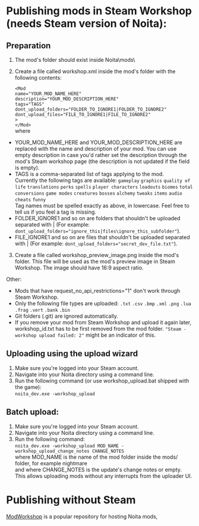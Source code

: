 
# Publishing mods in Steam Workshop (needs Steam version of Noita):

Preparation
---
1) The mod's folder should exist inside Noita\mods\

2) Create a file called workshop.xml inside the mod's folder with the following contents:

	`<Mod`<br>
		`name="YOUR_MOD_NAME_HERE"`<br>
		`description="YOUR_MOD_DESCRIPTION_HERE"`<br>
		`tags="TAGS"`<br>
		`dont_upload_folders="FOLDER_TO_IGNORE1|FOLDER_TO_IGNORE2"`<br>
		`dont_upload_files="FILE_TO_IGNORE1|FILE_TO_IGNORE2"`<br>
	`> `<br>
	`</Mod>`<br>
where 
- YOUR_MOD_NAME_HERE and YOUR_MOD_DESCRIPTION_HERE are replaced with the name and description of your mod. You can use empty description in case you'd rather set the description through the mod's Steam workshop page (the description is not updated if the field is empty).
- TAGS is a comma-separated list of tags applying to the mod.<br>Currently the following tags are available:
	`gameplay`
	`graphics`
	`quality of life`
	`translations`
	`perks`
	`spells`
	`player characters`
	`loadouts`
	`biomes`
	`total conversions`
	`game modes`
	`creatures`
	`bosses`
	`alchemy`
	`tweaks`
	`items`
	`audio`
	`cheats`
	`funny`<br>
Tag names must be spelled exactly as above, in lowercase. Feel free to tell us if you feel a tag is missing.
- FOLDER_IGNORE1 and so on are folders that shouldn't be uploaded separated with | (For example: `dont_upload_folders="ignore_this|files\ignore_this_subfolder"`).
- FILE_IGNORE1 and so on are files that shouldn't be uploaded separated with | (For example: `dont_upload_folders="secret_dev_file.txt"`).

3) Create a file called workshop_preview_image.png inside the mod's folder. This file will be used as the 
mod's preview image in Steam Workshop. The image should have 16:9 aspect ratio.

Other: 
- Mods that have request_no_api_restrictions="1" don't work through Steam Workshop.
- Only the following file types are uploaded:
	`.txt`
	`.csv`
	`.bmp`
	`.xml`
	`.png`
	`.lua`
	`.frag`
	`.vert`
	`.bank`
	`.bin`
- Git folders (.git) are ignored automatically.
- If you remove your mod from Steam Workshop and upload it again later, workshop_id.txt has to be first removed from the mod folder. `"Steam - workshop upload failed: 2"` might be an indicator of this.

Uploading using the upload wizard
---
1) Make sure you're logged into your Steam account.
2) Navigate into your Noita directory using a command line. 
3) Run the following command (or use workshop_upload.bat shipped with the game):<br>
	`noita_dev.exe -workshop_upload`

Batch upload:
---
1) Make sure you're logged into your Steam account.
2) Navigate into your Noita directory using a command line. 
3) Run the following command:<br>
	`noita_dev.exe -workshop_upload MOD_NAME -workshop_upload_change_notes CHANGE_NOTES`<br>
where MOD_NAME is the name of the mod folder inside the mods/ folder, for example nightmare<br>
and where CHANGE_NOTES is the update's change notes or empty.<br>
This allows uploading mods without any interrupts from the uploader UI.

# Publishing without Steam
[ModWorkshop](https://modworkshop.net/game/noita) is a popular repository for hosting Noita mods,